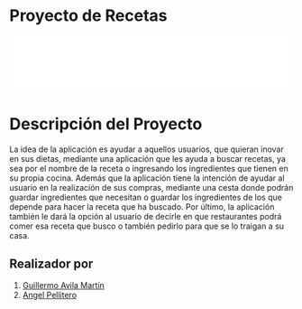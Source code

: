 <p align="Justify">
  
# Proyecto de Recetas
<p align="Center">
<img src="https://github.com/Gavila25/ProyectoRecetas/blob/main/logo/logo_white_large.png?raw=true" width="500px">
</p>

# Descripción del Proyecto
La idea de la aplicación es ayudar a aquellos usuarios, que quieran inovar en sus dietas, mediante una aplicación que les ayuda a buscar recetas, ya sea por el nombre de la receta o ingresando los ingredientes que tienen en su propia cocina. Además que la aplicación tiene la intención de ayudar al usuario en la realización de sus compras, mediante una cesta donde podrán guardar ingredientes que necesitan o guardar los ingredientes de los que depende para hacer la receta que ha buscado. 
Por último, la aplicación también le dará la opción al usuario de decirle en que restaurantes podrá comer esa receta que busco o también pedirlo para que se lo traigan a su casa.

## Realizador por 
1. [Guillermo Avila Martín](https://github.com/Gavila25)
2. [Angel Pellitero](https://github.com/angelpelli)

</p>
